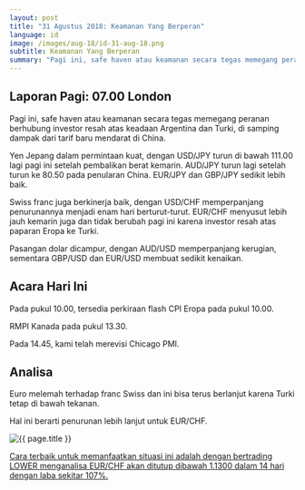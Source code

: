 ```yaml
---
layout: post
title: "31 Agustus 2018: Keamanan Yang Berperan"
language: id
image: /images/aug-18/id-31-aug-18.png
subtitle: Keamanan Yang Berperan
summary: "Pagi ini, safe haven atau keamanan secara tegas memegang peranan berhubung investor resah atas keadaan Argentina dan Turki, di samping dampak dari tarif baru mendarat di China"
---
```

## Laporan Pagi: 07.00 London

Pagi ini, safe haven atau keamanan secara tegas memegang peranan berhubung investor resah atas keadaan Argentina dan Turki, di samping dampak dari tarif baru mendarat di China.

Yen Jepang dalam permintaan kuat, dengan USD/JPY turun di bawah 111.00 lagi pagi ini setelah pembalikan berat kemarin. AUD/JPY turun lagi setelah turun ke 80.50 pada penularan China. EUR/JPY dan GBP/JPY sedikit lebih baik.

Swiss franc juga berkinerja baik, dengan USD/CHF memperpanjang penurunannya menjadi enam hari berturut-turut. EUR/CHF menyusut lebih jauh kemarin juga dan tidak berubah pagi ini karena investor resah atas paparan Eropa ke Turki.

Pasangan dolar dicampur, dengan AUD/USD memperpanjang kerugian, sementara GBP/USD dan EUR/USD membuat sedikit kenaikan.

## Acara Hari Ini

Pada pukul 10.00, tersedia perkiraan flash CPI Eropa pada pukul 10.00.

RMPI Kanada pada pukul 13.30.

Pada 14.45, kami telah merevisi Chicago PMI.

## Analisa

Euro melemah terhadap franc Swiss dan ini bisa terus berlanjut karena Turki tetap di bawah tekanan.

Hal ini berarti penurunan lebih lanjut untuk EUR/CHF.

<img src="{{ site.url }}/images/aug-18/id-31-aug-18.png" alt="{{ page.title }}" title="{{ page.title }}">

<a href="%LINK%%currency=USD&market=forex&underlying=frxEURCHF&formname=higherlower&duration_amount=14&duration_units=d&amount=10&amount_type=stake&expiry_type=duration&barrier=1.1300" target="_blank">Cara terbaik untuk memanfaatkan situasi ini adalah dengan bertrading LOWER menganalisa EUR/CHF akan ditutup dibawah 1.1300 dalam 14 hari dengan laba sekitar 107%.</a>
